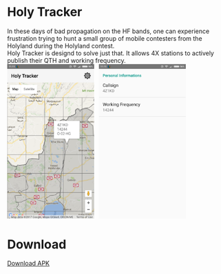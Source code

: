 # Holy Tracker

In these days of bad propagation on the HF bands, one can experience frustration trying to hunt a small group of mobile contesters from the Holyland during the Holyland contest.<br/>
Holy Tracker is designd to solve just that. It allows 4X stations to actively publish their QTH and working frequency.<br/>
<img src='https://raw.githubusercontent.com/4Z1KD/HolyTracker/master/main.png' width="40%">&nbsp;&nbsp;&nbsp;<img src='https://raw.githubusercontent.com/4Z1KD/HolyTracker/master/settings.png' width="40%">
<p>
  <h1>Download</h1>
  <a href='https://raw.githubusercontent.com/4Z1KD/HolyTracker/master/HolyTracker.apk' target='_blank'>Download APK</a>
  
